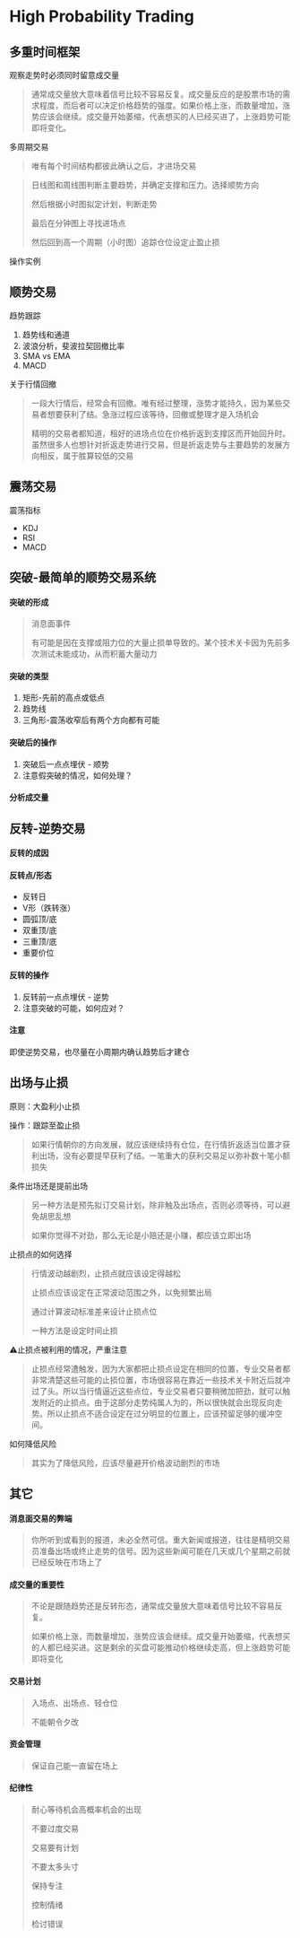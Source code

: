 # High Probability Trading

## 多重时间框架

观察走势时必须同时留意成交量

> 通常成交量放大意味着信号比较不容易反复。成交量反应的是股票市场的需求程度，而后者可以决定价格趋势的强度。如果价格上涨，而数量增加，涨势应该会继续。成交量开始萎缩，代表想买的人已经买进了，上涨趋势可能即将变化。

多周期交易

> 唯有每个时间结构都彼此确认之后，才进场交易

> 日线图和周线图判断主要趋势，并确定支撑和压力。选择顺势方向
>
> 然后根据小时图拟定计划，判断走势
>
> 最后在分钟图上寻找进场点
>
> 然后回到高一个周期（小时图）追踪仓位设定止盈止损

操作实例

## 顺势交易

趋势跟踪

1. 趋势线和通道
2. 波浪分析，斐波拉契回撤比率
3. SMA vs EMA
4. MACD

关于行情回撤

> 一段大行情后，经常会有回撤。唯有经过整理，涨势才能持久，因为某些交易者想要获利了结。急涨过程应该等待，回撤或整理才是入场机会
>
> 精明的交易者都知道，租好的进场点位在价格折返到支撑区而开始回升时。虽然很多人也想针对折返走势进行交易，但是折返走势与主要趋势的发展方向相反，属于胜算较低的交易

## 震荡交易

震荡指标

* KDJ
* RSI
* MACD

## 突破-最简单的顺势交易系统

#### 突破的形成

> 消息面事件
>
> 有可能是因在支撑或阻力位的大量止损单导致的。某个技术关卡因为先前多次测试未能成功，从而积蓄大量动力

#### 突破的类型

1. 矩形-先前的高点或低点
2. 趋势线
3. 三角形-震荡收窄后有两个方向都有可能

#### 突破后的操作

1. 突破后一点点埋伏 - 顺势
2. 注意假突破的情况，如何处理？

#### 分析成交量

## 反转-逆势交易

#### 反转的成因

#### 反转点/形态

* 反转日
* V形（跌转涨）
* 圆弧顶/底
* 双重顶/底
* 三重顶/底
* 重要价位

#### 反转的操作

1. 反转前一点点埋伏 - 逆势
2. 注意突破的可能，如何应对？

#### 注意

即使逆势交易，也尽量在小周期内确认趋势后才建仓

## 出场与止损

原则：大盈利小止损

操作：跟踪至盈止损

> 如果行情朝你的方向发展，就应该继续持有仓位，在行情折返适当位置才获利出场，没有必要提早获利了结。一笔重大的获利交易足以弥补数十笔小额损失

条件出场还是提前出场

> 另一种方法是预先拟订交易计划，除非触及出场点，否则必须等待，可以避免胡思乱想
>
> 如果你觉得不对劲，那么无论是小赔还是小赚，都应该立即出场

止损点的如何选择

> 行情波动越剧烈，止损点就应该设定得越松
>
> 止损点应该设定在正常波动范围之外，以免频繁出局
>
> 通过计算波动标准差来设计止损点位
>
> 一种方法是设定时间止损

⚠止损点被利用的情况，严重注意

> ​止损点经常遭触发，因为大家都把止损点设定在相同的位置，专业交易者都非常清楚这些可能的止损位置，市场很容易在靠近一些技术关卡附近后就冲过了头。所以当行情逼近这些点位，专业交易者只要稍微加把劲，就可以触发附近的止损点。由于这部分走势纯属人为的，所以很快就会出现反向走势。所以止损点不适合设定在过分明显的位置上，应该预留足够的缓冲空间。

如何降低风险

> 其实为了降低风险，应该尽量避开价格波动剧烈的市场

## 其它

#### 消息面交易的弊端

> 你所听到或看到的报道，未必全然可信。重大新闻或报道，往往是精明交易员准备出场或终止走势的信号。因为这些新闻可能在几天或几个星期之前就已经反映在市场上了

#### 成交量的重要性

> 不论是跟随趋势还是反转形态，通常成交量放大意味着信号比较不容易反复。
>
> 如果价格上涨，而数量增加，涨势应该会继续。成交量开始萎缩，代表想买的人都已经买进。这是剩余的买盘可能推动价格继续走高，但上涨趋势可能即将变化

#### 交易计划

> 入场点、出场点、轻仓位
>
> 不能朝令夕改

#### 资金管理

> 保证自己能一直留在场上

#### 纪律性

> 耐心等待机会高概率机会的出现
>
> 不要过度交易
>
> 交易要有计划
>
> 不要太多头寸
>
> 保持专注
>
> 控制情绪
>
> 检讨错误



